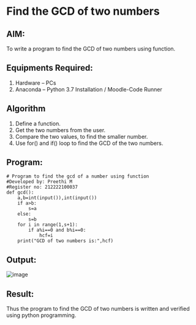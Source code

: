 # Find the GCD of two numbers

## AIM:
To write a program to find the GCD of two numbers using function.

## Equipments Required:
1. Hardware – PCs
2. Anaconda – Python 3.7 Installation / Moodle-Code Runner

## Algorithm
1. Define a function.
2. Get the two numbers from the user.
3. Compare the two values, to find the smaller number.
4. Use for() and if() loop to find the GCD of the two numbers.

## Program:
```
# Program to find the gcd of a number using function
#Developed by: Preethi M
#Register no: 212222100037
def gcd():
    a,b=int(input()),int(input())
    if a>b:
        s=a
    else:
        s=b
    for i in range(1,s+1):
        if a%i==0 and b%i==0:
            hcf=i
    print("GCD of two numbers is:",hcf)

```

## Output:


![image](https://user-images.githubusercontent.com/119475585/232391106-a2af8e2d-1945-4737-bd4b-f0d545aa54f4.png)


## Result:
Thus the program to find the GCD of two numbers is written and verified using python programming.
